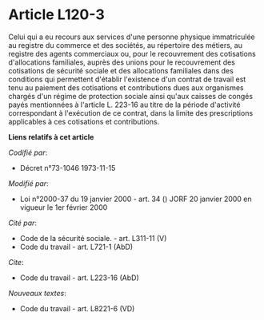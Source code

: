 # Article L120-3

Celui qui a eu recours aux services d'une personne physique immatriculée au registre du commerce et des sociétés, au
répertoire des métiers, au registre des agents commerciaux ou, pour le recouvrement des cotisations d'allocations familiales,
auprès des unions pour le recouvrement des cotisations de sécurité sociale et des allocations familiales dans des conditions
qui permettent d'établir l'existence d'un contrat de travail est tenu au paiement des cotisations et contributions dues aux
organismes chargés d'un régime de protection sociale ainsi qu'aux caisses de congés payés mentionnées à l'article L. 223-16
au titre de la période d'activité correspondant à l'exécution de ce contrat, dans la limite des prescriptions applicables à
ces cotisations et contributions.

**Liens relatifs à cet article**

_Codifié par_:

  - Décret n°73-1046 1973-11-15

_Modifié par_:

  - Loi n°2000-37 du 19 janvier 2000 - art. 34 () JORF 20 janvier 2000 en vigueur le 1er février 2000

_Cité par_:

  - Code de la sécurité sociale. - art. L311-11 (V)
  - Code du travail - art. L721-1 (AbD)

_Cite_:

  - Code du travail - art. L223-16 (AbD)

_Nouveaux textes_:

  - Code du travail - art. L8221-6 (VD)

